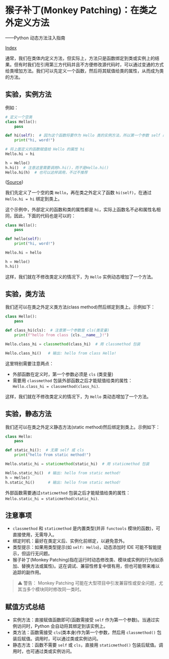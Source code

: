 # 猴子补丁(Monkey Patching)：在类之外定义方法

——Python 动态方法注入指南

[Index](../index.md)

通常，我们在类体内定义方法，但实际上，方法只是函数绑定到类或实例上的结果。但有时我们在引用第三方代码并且不方便修改源代码时，可以通过变通的方式给类增加方法。我们可以先定义一个函数，然后将其赋值给类的属性，从而成为类的方法。

## 实验，实例方法

例如：

```python
# 定义一个空类
class Hello():
    pass

def hi(self):  # 因为这个函数将要作为 Hello 类的实例方法，所以第一个参数 self 必须有。
    print("hi, word!")

# 将上面定义的函数赋值给 Hello 的属性 hi
Hello.hi = hi

h = Hello()
h.hi()  # 注意这里需要调用h.hi()，而不是Hello.hi()
Hello.hi(h)  # 也可以这样调用，不过不推荐
```

([Source](code/hello1.py))

我们先定义了一个空的类 `Hello`，再在类之外定义了函数 `hi(self)`，在通过 `Hello.hi = hi` 绑定到类上。

这个示例中，外部定义的函数和类的属性都是 `hi`，实际上函数名不必和属性名相同，因此，下面的代码也是可以的：

```python
class Hello():
    pass

def hello(self):
    print("hi, word!")

Hello.hi = hello

h = Hello()
h.hi()
```

这样，我们就在不修改类定义的情况下，为 `Hello` 实例动态增加了一个方法。

## 实验，类方法

我们还可以在类之外定义类方法(class method)然后绑定到类上。示例如下：

```python
class Hello():
    pass

def class_hi(cls):  # 注意第一个参数是 cls(类变量)
    print(f"hello from class {cls.__name__}!")

Hello.class_hi = classmethod(class_hi)  # 用 classmethod 包装

Hello.class_hi()   # 输出: hello from class Hello!
```

这里特别需要注意两点：

- 外部函数在定义时，第一个参数必须是 `cls` (类变量)
- 需要用 `classmethod` 包装外部函数之后才能赋值给类的属性：`Hello.class_hi = classmethod(class_hi)`.

这样，我们就在不修改类定义的情况下，为 `Hello` 类动态增加了一个方法。

## 实验，静态方法

我们还可以在类之外定义静态方法(static method)然后绑定到类上。示例如下：

```python
class Hello:
    pass

def static_hi():  # 无需 self 或 cls
    print("hello from static method!")

Hello.static_hi = staticmethod(static_hi)  # 用 staticmethod 包装

Hello.static_hi()  # 输出: hello from static method!
h = Hello()
h.static_hi()      # 输出: hello from static method!
```

外部函数需要通过`staticmethod` 包装之后才能赋值给类的属性：`Hello.static_hi = staticmethod(static_hi)`.

## 注意事项

- `classmethod` 和 `staticmethod` 是内置类型(并非 `functools` 模块的函数)，可直接使用，无需导入。
- 绑定时机：最好在类定义后、实例化前绑定，以避免意外。
- 类型提示：如果用类型提示(如 `self: Hello`)，动态添加时 IDE 可能不智能提示，但运行无问题。
- 猴子补丁(Monkey Patching)指在运行时动态修改类、模块或实例的行为(如添加、替换方法或属性)。这在调试、兼容性修复中很有用，但也可能带来难以追踪的副作用。

> ⚠️ 警告：
> Monkey Patching 可能在大型项目中引发兼容性或安全问题，尤其当多个模块同时修改同一类时。

## 赋值方式总结

- 实例方法：直接赋值函数即可(函数需接受 `self` 作为第一个参数)。当通过实例访问时，Python 会自动将其绑定到该实例上。
- 类方法：函数需接受 `cls`(类本身)作为第一个参数，然后用 `classmethod()` 包装后赋值。调用时，可以通过类或实例访问。
- 静态方法：函数不需要 `self` 或 `cls`，直接用 `staticmethod()` 包装后赋值。调用时，也可通过类或实例访问。
